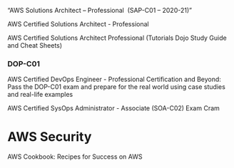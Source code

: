 “AWS Solutions Architect – Professional  (SAP-C01 – 2020-21)”

	
AWS Certified Solutions Architect - Professional

AWS Certified Solutions Architect Professional
(Tutorials Dojo Study Guide and Cheat Sheets)



### DOP-C01	
AWS Certified DevOps Engineer - Professional Certification and Beyond: Pass the DOP-C01 exam and prepare for the real world using case studies and real-life examples

	
AWS Certified SysOps Administrator - Associate (SOA-C02) Exam Cram

	
# AWS Security
	
AWS Cookbook: Recipes for Success on AWS
